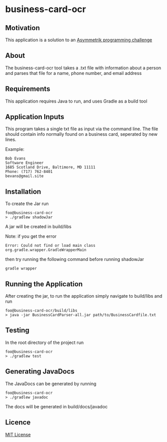 # business-card-ocr

## Motivation
This application is a solution to an [Asymmetrik programming challenge](http://asymmetrik.com/programming-challenges/) 

## About 
The business-card-ocr tool takes a .txt file with information about a person and parses that file for a name, phone number, and email address

## Requirements
This application requires Java to run, and uses Gradle as a build tool

## Application Inputs
This program takes a single txt file as input via the command line. The file should contain info normally found on a business card, seperated by new lines. 

Example: 
``` 
Bob Evans
Software Engineer
1685 Scotland Drive, Baltimore, MD 11111
Phone: (717) 762-8401
bevans@gmail.site
```

## Installation
To create the Jar run
```console
foo@business-card-ocr
> ./gradlew shadowJar
```
A jar will be created in build/libs

Note: if you get the error
```console
Error: Could not find or load main class org.gradle.wrapper.GradleWrapperMain
```
then try running the following command before running shadowJar 
```console
gradle wrapper 
```


## Running the Application
After creating the jar, to run the application simply navigate to build/libs and run
```console
foo@business-card-ocr/build/libs
> java -jar BusinessCardParser-all.jar path/to/BusinessCardfile.txt
```

## Testing
In the root directory of the project run
```console
foo@business-card-ocr
> ./gradlew test
```

## Generating JavaDocs
The JavaDocs can be generated by running
```console
foo@business-card-ocr
> ./gradlew javadoc
```
The docs will be generated in build/docs/javadoc

## Licence
[MIT License](https://github.com/NeradaXsinZ/business-card-ocr/blob/master/LICENSE)
